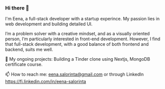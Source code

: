 ### Hi there 👋

I'm Eena, a full-stack developer with a startup experince. My passion lies in web development and building detailed UI.

I’m a problem solver with a creative mindset, and as a visually oriented person, I’m particularly interested in front-end development. However, I find that full-stack development, with a good balance of both frontend and backend, suits me well.

🌱 My ongoing projects: Building a Tinder clone using Nextjs,  MongoDB certificate course.

📫 How to reach me: eena.salorinta@gmail.com or through LinkedIn https://fi.linkedin.com/in/eena-salorinta
<!--
**esalorin/esalorin** is a ✨ _special_ ✨ repository because its `README.md` (this file) appears on your GitHub profile.


- 🔭 I’m currently working on ...
- 🌱 I’m currently learning ...
- 👯 I’m looking to collaborate on ...
- 🤔 I’m looking for help with ...
- 💬 Ask me about ...
- 📫 How to reach me: ...
- 😄 Pronouns: ...
- ⚡ Fun fact: ...
-->
